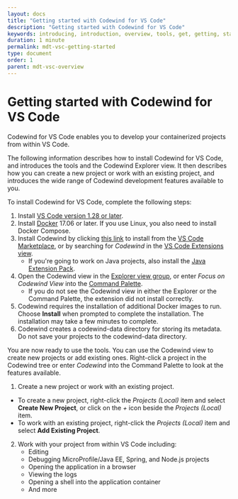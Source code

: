```yaml
---
layout: docs
title: "Getting started with Codewind for VS Code"
description: "Getting started with Codewind for VS Code"
keywords: introducing, introduction, overview, tools, get, getting, start, started, install, vscode, visual, studio, code, Codewind for VS Code getting started, VS Code Marketplace, VS Code Extensions view, VS Code workspace,installing Codewind for VS Code
duration: 1 minute
permalink: mdt-vsc-getting-started
type: document
order: 1
parent: mdt-vsc-overview
---
```


# Getting started with Codewind for VS Code

Codewind for VS Code enables you to develop your containerized projects from within VS Code.

The following information describes how to install Codewind for VS Code, and introduces the tools and the Codewind Explorer view. It then describes how you can create a new project or work with an existing project, and introduces the wide range of Codewind development features available to you.  

To install Codewind for VS Code, complete the following steps:

1. Install [VS Code version 1.28 or later](https://code.visualstudio.com/download).
2. Install [Docker](https://docs.docker.com/install/) 17.06 or later. If you use Linux, you also need to install Docker Compose.
3. Install Codewind by clicking [this link](vscode:extension/IBM.codewind) to install from the [VS Code Marketplace](https://marketplace.visualstudio.com/items?itemName=IBM.codewind), or by searching for *Codewind* in the [VS Code Extensions view](https://code.visualstudio.com/docs/editor/extension-gallery#_browse-for-extensions).
    - If you're going to work on Java projects, also install the [Java Extension Pack](https://marketplace.visualstudio.com/items?itemName=vscjava.vscode-java-pack).
4. Open the Codewind view in the [Explorer view group](https://code.visualstudio.com/docs/getstarted/userinterface), or enter *Focus on Codewind View* into the [Command Palette](https://code.visualstudio.com/docs/getstarted/userinterface#_command-palette).
    - If you do not see the Codewind view in either the Explorer or the Command Palette, the extension did not install correctly.
5. Codewind requires the installation of additional Docker images to run.  Choose **Install** when prompted to complete the installation.  The installation may take a few minutes to complete.
6. Codewind creates a codewind-data directory for storing its metadata. Do not save your projects to the codewind-data directory.  

You are now ready to use the tools. You can use the Codewind view to create new projects or add existing ones.  Right-click a project in the Codewind tree or enter *Codewind* into the Command Palette to look at the features available.

1. Create a new project or work with an existing project.
  - To create a new project, right-click the *Projects (Local)* item and select **Create New Project**, or click on the *+* icon beside the *Projects (Local)* item.
  - To work with an existing project, right-click the *Projects (Local)* item and select **Add Existing Project**.

2. Work with your project from within VS Code including:
    - Editing
    - Debugging MicroProfile/Java EE, Spring, and Node.js projects
    - Opening the application in a browser
    - Viewing the logs
    - Opening a shell into the application container
    - And more
